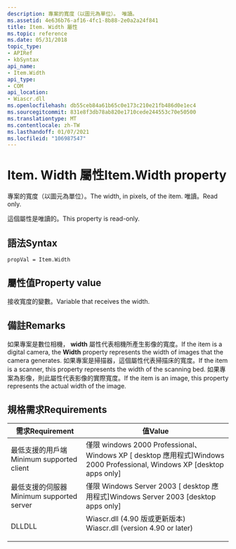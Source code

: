 ```yaml
---
description: 專案的寬度（以圖元為單位）。 唯讀。
ms.assetid: 4e636b76-af16-4fc1-8b88-2e0a2a24f841
title: Item. Width 屬性
ms.topic: reference
ms.date: 05/31/2018
topic_type:
- APIRef
- kbSyntax
api_name:
- Item.Width
api_type:
- COM
api_location:
- Wiascr.dll
ms.openlocfilehash: db55ceb84a61b65c0e173c210e21fb486d0e1ec4
ms.sourcegitcommit: 831e8f3db78ab820e1710cede244553c70e50500
ms.translationtype: MT
ms.contentlocale: zh-TW
ms.lasthandoff: 01/07/2021
ms.locfileid: "106987547"
---
```

# <a name="itemwidth-property"></a><span data-ttu-id="1d53d-104">Item. Width 屬性</span><span class="sxs-lookup"><span data-stu-id="1d53d-104">Item.Width property</span></span>

<span data-ttu-id="1d53d-105">專案的寬度（以圖元為單位）。</span><span class="sxs-lookup"><span data-stu-id="1d53d-105">The width, in pixels, of the item.</span></span> <span data-ttu-id="1d53d-106">唯讀。</span><span class="sxs-lookup"><span data-stu-id="1d53d-106">Read only.</span></span>

<span data-ttu-id="1d53d-107">這個屬性是唯讀的。</span><span class="sxs-lookup"><span data-stu-id="1d53d-107">This property is read-only.</span></span>

## <a name="syntax"></a><span data-ttu-id="1d53d-108">語法</span><span class="sxs-lookup"><span data-stu-id="1d53d-108">Syntax</span></span>


```JScript
propVal = Item.Width
```



## <a name="property-value"></a><span data-ttu-id="1d53d-109">屬性值</span><span class="sxs-lookup"><span data-stu-id="1d53d-109">Property value</span></span>

<span data-ttu-id="1d53d-110">接收寬度的變數。</span><span class="sxs-lookup"><span data-stu-id="1d53d-110">Variable that receives the width.</span></span>

## <a name="remarks"></a><span data-ttu-id="1d53d-111">備註</span><span class="sxs-lookup"><span data-stu-id="1d53d-111">Remarks</span></span>

<span data-ttu-id="1d53d-112">如果專案是數位相機， **width** 屬性代表相機所產生影像的寬度。</span><span class="sxs-lookup"><span data-stu-id="1d53d-112">If the item is a digital camera, the **Width** property represents the width of images that the camera generates.</span></span> <span data-ttu-id="1d53d-113">如果專案是掃描器，這個屬性代表掃描床的寬度。</span><span class="sxs-lookup"><span data-stu-id="1d53d-113">If the item is a scanner, this property represents the width of the scanning bed.</span></span> <span data-ttu-id="1d53d-114">如果專案為影像，則此屬性代表影像的實際寬度。</span><span class="sxs-lookup"><span data-stu-id="1d53d-114">If the item is an image, this property represents the actual width of the image.</span></span>

## <a name="requirements"></a><span data-ttu-id="1d53d-115">規格需求</span><span class="sxs-lookup"><span data-stu-id="1d53d-115">Requirements</span></span>



| <span data-ttu-id="1d53d-116">需求</span><span class="sxs-lookup"><span data-stu-id="1d53d-116">Requirement</span></span> | <span data-ttu-id="1d53d-117">值</span><span class="sxs-lookup"><span data-stu-id="1d53d-117">Value</span></span> |
|-------------------------------------|---------------------------------------------------------------------------------------------------------------|
| <span data-ttu-id="1d53d-118">最低支援的用戶端</span><span class="sxs-lookup"><span data-stu-id="1d53d-118">Minimum supported client</span></span><br/> | <span data-ttu-id="1d53d-119">僅限 windows 2000 Professional、Windows XP \[ desktop 應用程式\]</span><span class="sxs-lookup"><span data-stu-id="1d53d-119">Windows 2000 Professional, Windows XP \[desktop apps only\]</span></span><br/>                                        |
| <span data-ttu-id="1d53d-120">最低支援的伺服器</span><span class="sxs-lookup"><span data-stu-id="1d53d-120">Minimum supported server</span></span><br/> | <span data-ttu-id="1d53d-121">僅限 Windows Server 2003 \[ desktop 應用程式\]</span><span class="sxs-lookup"><span data-stu-id="1d53d-121">Windows Server 2003 \[desktop apps only\]</span></span><br/>                                                          |
| <span data-ttu-id="1d53d-122">DLL</span><span class="sxs-lookup"><span data-stu-id="1d53d-122">DLL</span></span><br/>                      | <dl> <span data-ttu-id="1d53d-123"><dt>Wiascr.dll (4.90 版或更新版本) </dt></span><span class="sxs-lookup"><span data-stu-id="1d53d-123"><dt>Wiascr.dll (version 4.90 or later)</dt></span></span> </dl> |



 

 




